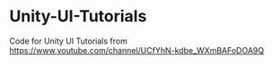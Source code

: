 # Unity-UI-Tutorials
Code for Unity UI Tutorials from https://www.youtube.com/channel/UCfYhN-kdbe_WXmBAFoDOA9Q
